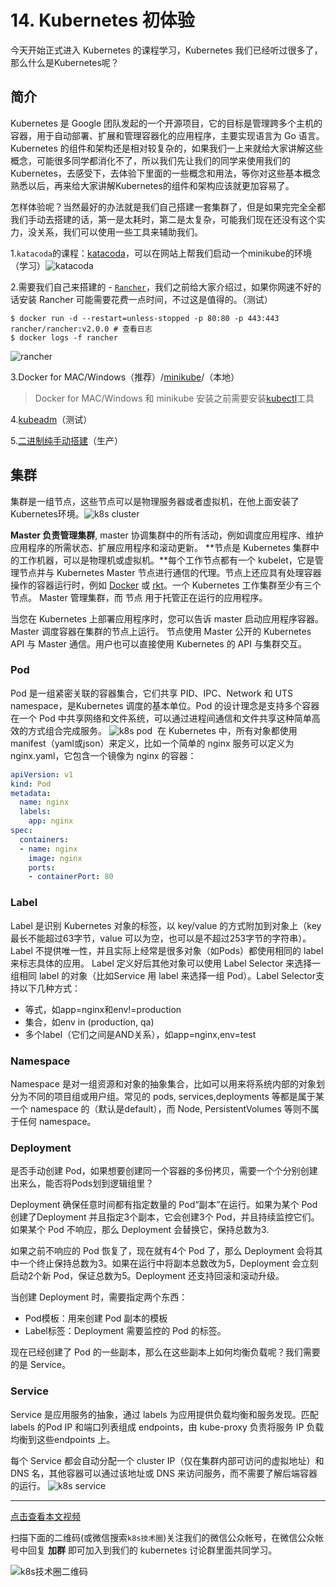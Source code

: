 # 14. Kubernetes 初体验
今天开始正式进入 Kubernetes 的课程学习，Kubernetes 我们已经听过很多了，那么什么是Kubernetes呢？

## 简介
Kubernetes 是 Google 团队发起的一个开源项目，它的目标是管理跨多个主机的容器，用于自动部署、扩展和管理容器化的应用程序，主要实现语言为 Go 语言。Kubernetes 的组件和架构还是相对较复杂的，如果我们一上来就给大家讲解这些概念，可能很多同学都消化不了，所以我们先让我们的同学来使用我们的Kubernetes，去感受下，去体验下里面的一些概念和用法，等你对这些基本概念熟悉以后，再来给大家讲解Kubernetes的组件和架构应该就更加容易了。

怎样体验呢？当然最好的办法就是我们自己搭建一套集群了，但是如果完完全全都我们手动去搭建的话，第一是太耗时，第二是太复杂，可能我们现在还没有这个实力，没关系，我们可以使用一些工具来辅助我们。

1.`katacoda`的课程：[katacoda](https://www.katacoda.com/courses/kubernetes)，可以在网站上帮我们启动一个minikube的环境（学习）
​​![katacoda](./images/k8s-katacoda.png)

2.需要我们自己来搭建的 - [`Rancher`](https://rancher.com/)，我们之前给大家介绍过，如果你网速不好的话安装 Rancher 可能需要花费一点时间，不过这是值得的。（测试）
```shell
$ docker run -d --restart=unless-stopped -p 80:80 -p 443:443 rancher/rancher:v2.0.0 # 查看日志
$ docker logs -f rancher
```
![rancher](./images/k8s-rancher.png)

3.Docker for MAC/Windows（推荐）/[minikube](https://github.com/kubernetes/minikube)/（本地）

> Docker for MAC/Windows 和 minikube 安装之前需要安装[kubectl](https://kubernetes.io/docs/tasks/tools/install-kubectl/)工具

4.[kubeadm](https://k8s.qikqiak.com/docs/16.%E7%94%A8%20kubeadm%20%E6%90%AD%E5%BB%BA%E9%9B%86%E7%BE%A4%E7%8E%AF%E5%A2%83.html)（测试）

5.[二进制纯手动搭建](https://blog.qikqiak.com/post/manual-install-high-available-kubernetes-cluster/)（生产）

## 集群
集群是一组节点，这些节点可以是物理服务器或者虚拟机，在他上面安装了Kubernetes环境。
​​![k8s cluster](./images/k8s-cluster.png)

**Master 负责管理集群**, master 协调集群中的所有活动，例如调度应用程序、维护应用程序的所需状态、扩展应用程序和滚动更新。
**节点是 Kubernetes 集群中的工作机器，可以是物理机或虚拟机。**每个工作节点都有一个 kubelet，它是管理节点并与 Kubernetes Master 节点进行通信的代理。节点上还应具有处理容器操作的容器运行时，例如 [Docker](https://www.docker.com/) 或 [rkt](https://coreos.com/rkt/)。一个 Kubernetes 工作集群至少有三个节点。
Master 管理集群，而 节点 用于托管正在运行的应用程序。

当您在 Kubernetes 上部署应用程序时，您可以告诉 master 启动应用程序容器。Master 调度容器在集群的节点上运行。 节点使用 Master 公开的 Kubernetes API 与 Master 通信。用户也可以直接使用 Kubernetes 的 API 与集群交互。

### Pod
Pod 是一组紧密关联的容器集合，它们共享 PID、IPC、Network 和 UTS namespace，是Kubernetes 调度的基本单位。Pod 的设计理念是支持多个容器在一个 Pod 中共享网络和文件系统，可以通过进程间通信和文件共享这种简单高效的方式组合完成服务。
![k8s pod](./images/k8s-pod.png)
​​
在 Kubernetes 中，所有对象都使用 manifest（yaml或json）来定义，比如一个简单的 nginx 服务可以定义为 nginx.yaml，它包含一个镜像为 nginx 的容器：
```yaml
apiVersion: v1
kind: Pod
metadata:  
  name: nginx  
  labels:    
    app: nginx
spec:  
  containers:  
  - name: nginx    
    image: nginx    
    ports:    
    - containerPort: 80
```

### Label
Label 是识别 Kubernetes 对象的标签，以 key/value 的方式附加到对象上（key最长不能超过63字节，value 可以为空，也可以是不超过253字节的字符串）。
Label 不提供唯一性，并且实际上经常是很多对象（如Pods）都使用相同的 label 来标志具体的应用。
Label 定义好后其他对象可以使用 Label Selector 来选择一组相同 label 的对象（比如Service 用 label 来选择一组 Pod）。Label Selector支持以下几种方式：

* 等式，如app=nginx和env!=production
* 集合，如env in (production, qa)
* 多个label（它们之间是AND关系），如app=nginx,env=test

### Namespace
Namespace 是对一组资源和对象的抽象集合，比如可以用来将系统内部的对象划分为不同的项目组或用户组。常见的 pods, services,deployments 等都是属于某一个 namespace 的（默认是default），而 Node, PersistentVolumes 等则不属于任何 namespace。

### Deployment
是否手动创建 Pod，如果想要创建同一个容器的多份拷贝，需要一个个分别创建出来么，能否将Pods划到逻辑组里？

Deployment 确保任意时间都有指定数量的 Pod“副本”在运行。如果为某个 Pod 创建了Deployment 并且指定3个副本，它会创建3个 Pod，并且持续监控它们。如果某个 Pod 不响应，那么 Deployment 会替换它，保持总数为3.

如果之前不响应的 Pod 恢复了，现在就有4个 Pod 了，那么 Deployment 会将其中一个终止保持总数为3。如果在运行中将副本总数改为5，Deployment 会立刻启动2个新 Pod，保证总数为5。Deployment 还支持回滚和滚动升级。

当创建 Deployment 时，需要指定两个东西：

* Pod模板：用来创建 Pod 副本的模板
* Label标签：Deployment 需要监控的 Pod 的标签。

现在已经创建了 Pod 的一些副本，那么在这些副本上如何均衡负载呢？我们需要的是 Service。

### Service
Service 是应用服务的抽象，通过 labels 为应用提供负载均衡和服务发现。匹配 labels 的Pod IP 和端口列表组成 endpoints，由 kube-proxy 负责将服务 IP 负载均衡到这些endpoints 上。

每个 Service 都会自动分配一个 cluster IP（仅在集群内部可访问的虚拟地址）和 DNS 名，其他容器可以通过该地址或 DNS 来访问服务，而不需要了解后端容器的运行。
![k8s service](./images/k8s-service.png)



---
[点击查看本文视频](https://youdianzhishi.com/course/6n8xd6/)

扫描下面的二维码(或微信搜索`k8s技术圈`)关注我们的微信公众帐号，在微信公众帐号中回复 **加群** 即可加入到我们的 kubernetes 讨论群里面共同学习。

![k8s技术圈二维码](https://www.qikqiak.com/img/posts/qrcode_for_gh_d6dd87b6ceb4_430.jpg)
